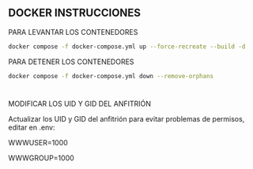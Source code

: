 ## DOCKER INSTRUCCIONES

PARA LEVANTAR LOS CONTENEDORES
```bash
docker compose -f docker-compose.yml up --force-recreate --build -d
```

PARA DETENER LOS CONTENEDORES
```bash
docker compose -f docker-compose.yml down --remove-orphans
```

#

MODIFICAR LOS UID Y GID DEL ANFITRIÓN

Actualizar los UID y GID del anfitrión para evitar problemas de permisos, editar en .env:

WWWUSER=1000

WWWGROUP=1000